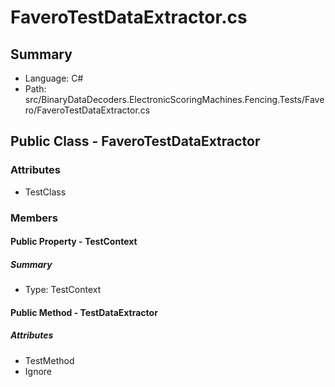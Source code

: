 ﻿# FaveroTestDataExtractor.cs

## Summary

* Language: C#
* Path: src/BinaryDataDecoders.ElectronicScoringMachines.Fencing.Tests/Favero/FaveroTestDataExtractor.cs

## Public Class - FaveroTestDataExtractor

### Attributes

 - TestClass

### Members

#### Public Property - TestContext

##### Summary

 * Type: TestContext 

#### Public Method - TestDataExtractor

##### Attributes

 - TestMethod
 - Ignore


